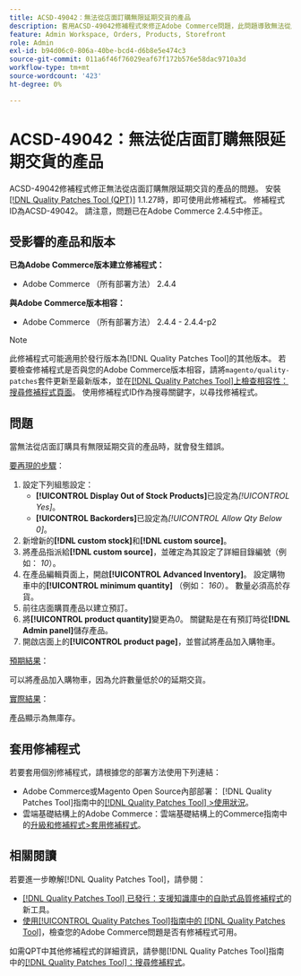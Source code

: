 ```yaml
---
title: ACSD-49042：無法從店面訂購無限延期交貨的產品
description: 套用ACSD-49042修補程式來修正Adobe Commerce問題，此問題導致無法從店面訂購無限延期交貨的產品。
feature: Admin Workspace, Orders, Products, Storefront
role: Admin
exl-id: b94d06c0-806a-40be-bcd4-d6b8e5e474c3
source-git-commit: 011a6f46f76029eaf67f172b576e58dac9710a3d
workflow-type: tm+mt
source-wordcount: '423'
ht-degree: 0%

---
```


# ACSD-49042：無法從店面訂購無限延期交貨的產品

ACSD-49042修補程式修正無法從店面訂購無限延期交貨的產品的問題。 安裝[[!DNL Quality Patches Tool (QPT)]](https://experienceleague.adobe.com/en/docs/commerce-operations/tools/quality-patches-tool/quality-patches-tool-to-self-serve-quality-patches) 1.1.27時，即可使用此修補程式。 修補程式ID為ACSD-49042。 請注意，問題已在Adobe Commerce 2.4.5中修正。

## 受影響的產品和版本

**已為Adobe Commerce版本建立修補程式：**

* Adobe Commerce （所有部署方法） 2.4.4

**與Adobe Commerce版本相容：**

* Adobe Commerce （所有部署方法） 2.4.4 - 2.4.4-p2

>[!NOTE]
>
>此修補程式可能適用於發行版本為[!DNL Quality Patches Tool]的其他版本。 若要檢查修補程式是否與您的Adobe Commerce版本相容，請將`magento/quality-patches`套件更新至最新版本，並在[[!DNL Quality Patches Tool]上檢查相容性：搜尋修補程式頁面](https://experienceleague.adobe.com/tools/commerce-quality-patches/index.html)。 使用修補程式ID作為搜尋關鍵字，以尋找修補程式。

## 問題

當無法從店面訂購具有無限延期交貨的產品時，就會發生錯誤。

<u>要再現的步驟</u>：

1. 設定下列組態設定：
   * **[!UICONTROL Display Out of Stock Products]**&#x200B;已設定為&#x200B;*[!UICONTROL Yes]*。
   * **[!UICONTROL Backorders]**&#x200B;已設定為&#x200B;*[!UICONTROL Allow Qty Below 0]*。
1. 新增新的&#x200B;**[!DNL custom stock]**&#x200B;和&#x200B;**[!DNL custom source]**。
1. 將產品指派給&#x200B;**[!DNL custom source]**，並確定為其設定了詳細目錄編號（例如： *10*）。
1. 在產品編輯頁面上，開啟&#x200B;**[!UICONTROL Advanced Inventory]**。 設定購物車中的&#x200B;**[!UICONTROL minimum quantity]** （例如： *160*）。 數量必須高於存貨。
1. 前往店面購買產品以建立預訂。
1. 將&#x200B;**[!UICONTROL product quantity]**&#x200B;變更為&#x200B;*0*。 關鍵點是在有預訂時從&#x200B;**[!DNL Admin panel]**&#x200B;儲存產品。
1. 開啟店面上的&#x200B;**[!UICONTROL product page]**，並嘗試將產品加入購物車。

<u>預期結果</u>：

可以將產品加入購物車，因為允許數量低於&#x200B;*0*&#x200B;的延期交貨。

<u>實際結果</u>：

產品顯示為無庫存。

## 套用修補程式

若要套用個別修補程式，請根據您的部署方法使用下列連結：

* Adobe Commerce或Magento Open Source內部部署： [!DNL Quality Patches Tool]指南中的[[!DNL Quality Patches Tool] >使用狀況](/help/tools/quality-patches-tool/usage.md)。
* 雲端基礎結構上的Adobe Commerce：雲端基礎結構上的Commerce指南中的[升級和修補程式>套用修補程式](https://experienceleague.adobe.com/docs/commerce-cloud-service/user-guide/develop/upgrade/apply-patches.html)。

## 相關閱讀

若要進一步瞭解[!DNL Quality Patches Tool]，請參閱：

* [[!DNL Quality Patches Tool] 已發行：支援知識庫中的自助式品質修補程式](https://experienceleague.adobe.com/en/docs/commerce-operations/tools/quality-patches-tool/quality-patches-tool-to-self-serve-quality-patches)的新工具。
* [使用[!UICONTROL Quality Patches Tool]指南中的 [!DNL Quality Patches Tool]](/help/tools/quality-patches-tool/patches-available-in-qpt/check-patch-for-magento-issue-with-magento-quality-patches.md)，檢查您的Adobe Commerce問題是否有修補程式可用。


如需QPT中其他修補程式的詳細資訊，請參閱[!DNL Quality Patches Tool]指南中的[[!DNL Quality Patches Tool]：搜尋修補程式](https://experienceleague.adobe.com/tools/commerce-quality-patches/index.html)。
